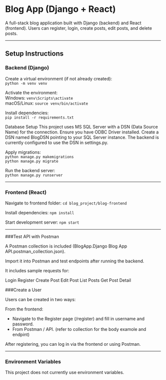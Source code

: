 # Blog App (Django + React)

A full-stack blog application built with Django (backend) and React (frontend). Users can register, login, create posts, edit posts, and delete posts.

---

## Setup Instructions

### Backend (Django)

Create a virtual environment (if not already created):  
`python -m venv venv`

Activate the environment:  
Windows: `venv\Scripts\activate`  
macOS/Linux: `source venv/bin/activate`

Install dependencies:  
`pip install -r requirements.txt`

Database Setup
This project uses MS SQL Server with a DSN (Data Source Name) for the connection.
Ensure you have ODBC Driver installed.
Create a DSN named BlogDSN pointing to your SQL Server instance.
The backend is currently configured to use the DSN in settings.py.

Apply migrations:  
`python manage.py makemigrations`  
`python manage.py migrate`

Run the backend server:  
`python manage.py runserver`

---

### Frontend (React)

Navigate to frontend folder: `cd blog_project/blog-frontend`

Install dependencies: `npm install`

Start development server: `npm start`


---
###Test API with Postman

A Postman collection is included (BlogApp.Django Blog App API.postman_collection.json).

Import it into Postman and test endpoints after running the backend.

It includes sample requests for:

Login
Register
Create Post
Edit Post
List Posts
Get Post Detail

###Create a User

Users can be created in two ways:

From the frontend:
- Navigate to the Register page (/register) and fill in username and password.
- From Postman / API. (refer to collection for the body examole and endpint)

After registering, you can log in via the frontend or using Postman.

---
### Environment Variables

This project does not currently use environment variables.
